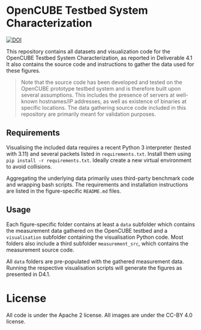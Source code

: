 # OpenCUBE Testbed System Characterization
 [![DOI](https://zenodo.org/badge/740965899.svg)](https://doi.org/10.5281/zenodo.13933400)

This repository contains all datasets and visualization code for the OpenCUBE Testbed System Characterization, as reported in Deliverable 4.1
It also contains the source code and instructions to gather the data used for these figures.

> Note that the source code has been developed and tested on the OpenCUBE prototype testbed system and is therefore built upon several assumptions.
> This includes the presence of servers at well-known hostnames/IP addresses, as well as existence of binaries at specific locations.
> The data gathering source code included in this repository are primarily meant for validation purposes.

## Requirements

Visualising the included data requires a recent Python 3 interpreter (tested with 3.11) and several packets listed in `requirements.txt`.
Install them using `pip install -r requirements.txt`. Ideally create a new virtual environment to avoid collisions.

Aggregating the underlying data primarily uses third-party benchmark code and wrapping bash scripts. 
The requirements and installation instructions are listed in the figure-specific `README.md` files.

## Usage

Each figure-specific folder contains at least a `data` subfolder which contains the measurement data gathered on the OpenCUBE testbed
and a `visualisation` subfolder containing the visualisation Python code. 
Most folders also include a third subfolder `measurement_src`, which contains the measurement source code.

All `data` folders are pre-populated with the gathered measurement data. Running the respective visualisation scripts
will generate the figures as presented in D4.1.

# License

All code is under the Apache 2 license.
All images are under the CC-BY 4.0 license.
